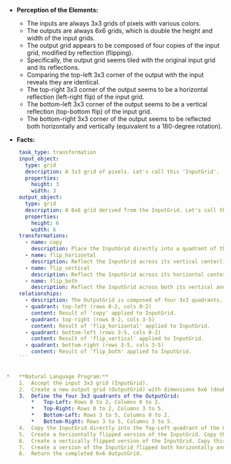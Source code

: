 *   **Perception of the Elements:**
    *   The inputs are always 3x3 grids of pixels with various colors.
    *   The outputs are always 6x6 grids, which is double the height and width of the input grids.
    *   The output grid appears to be composed of four copies of the input grid, modified by reflection (flipping).
    *   Specifically, the output grid seems tiled with the original input grid and its reflections.
    *   Comparing the top-left 3x3 corner of the output with the input reveals they are identical.
    *   The top-right 3x3 corner of the output seems to be a horizontal reflection (left-right flip) of the input grid.
    *   The bottom-left 3x3 corner of the output seems to be a vertical reflection (top-bottom flip) of the input grid.
    *   The bottom-right 3x3 corner of the output seems to be reflected both horizontally and vertically (equivalent to a 180-degree rotation).

*   **Facts:**
    
```yaml
    task_type: transformation
    input_object:
      type: grid
      description: A 3x3 grid of pixels. Let's call this 'InputGrid'.
      properties:
        height: 3
        width: 3
    output_object:
      type: grid
      description: A 6x6 grid derived from the InputGrid. Let's call this 'OutputGrid'.
      properties:
        height: 6
        width: 6
    transformations:
      - name: copy
        description: Place the InputGrid directly into a quadrant of the OutputGrid.
      - name: flip_horizontal
        description: Reflect the InputGrid across its vertical centerline.
      - name: flip_vertical
        description: Reflect the InputGrid across its horizontal centerline.
      - name: flip_both
        description: Reflect the InputGrid across both its vertical and horizontal centerlines.
    relationships:
      - description: The OutputGrid is composed of four 3x3 quadrants.
      - quadrant: top-left (rows 0-2, cols 0-2)
        content: Result of 'copy' applied to InputGrid.
      - quadrant: top-right (rows 0-2, cols 3-5)
        content: Result of 'flip_horizontal' applied to InputGrid.
      - quadrant: bottom-left (rows 3-5, cols 0-2)
        content: Result of 'flip_vertical' applied to InputGrid.
      - quadrant: bottom-right (rows 3-5, cols 3-5)
        content: Result of 'flip_both' applied to InputGrid.
    ```


*   **Natural Language Program:**
    1.  Accept the input 3x3 grid (InputGrid).
    2.  Create a new output grid (OutputGrid) with dimensions 6x6 (double the height and width of InputGrid).
    3.  Define the four 3x3 quadrants of the OutputGrid:
        *   Top-Left: Rows 0 to 2, Columns 0 to 2.
        *   Top-Right: Rows 0 to 2, Columns 3 to 5.
        *   Bottom-Left: Rows 3 to 5, Columns 0 to 2.
        *   Bottom-Right: Rows 3 to 5, Columns 3 to 5.
    4.  Copy the InputGrid directly into the Top-Left quadrant of the OutputGrid.
    5.  Create a horizontally flipped version of the InputGrid. Copy this flipped version into the Top-Right quadrant of the OutputGrid.
    6.  Create a vertically flipped version of the InputGrid. Copy this flipped version into the Bottom-Left quadrant of the OutputGrid.
    7.  Create a version of the InputGrid flipped both horizontally and vertically. Copy this doubly flipped version into the Bottom-Right quadrant of the OutputGrid.
    8.  Return the completed 6x6 OutputGrid.